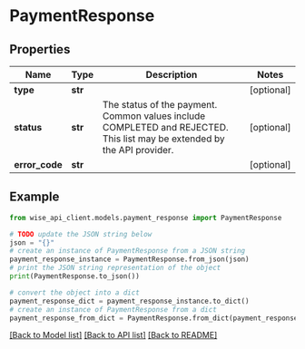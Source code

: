 # PaymentResponse


## Properties

Name | Type | Description | Notes
------------ | ------------- | ------------- | -------------
**type** | **str** |  | [optional] 
**status** | **str** | The status of the payment. Common values include COMPLETED and REJECTED. This list may be extended by the API provider. | [optional] 
**error_code** | **str** |  | [optional] 

## Example

```python
from wise_api_client.models.payment_response import PaymentResponse

# TODO update the JSON string below
json = "{}"
# create an instance of PaymentResponse from a JSON string
payment_response_instance = PaymentResponse.from_json(json)
# print the JSON string representation of the object
print(PaymentResponse.to_json())

# convert the object into a dict
payment_response_dict = payment_response_instance.to_dict()
# create an instance of PaymentResponse from a dict
payment_response_from_dict = PaymentResponse.from_dict(payment_response_dict)
```
[[Back to Model list]](../README.md#documentation-for-models) [[Back to API list]](../README.md#documentation-for-api-endpoints) [[Back to README]](../README.md)


